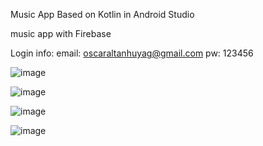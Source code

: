 Music App 
Based on Kotlin in Android Studio 

music app with Firebase



Login info:      email: oscaraltanhuyag@gmail.com 
                 pw:    123456


![image](https://github.com/user-attachments/assets/3b89269e-897c-4e61-b8dd-677b25b01232)


![image](https://github.com/user-attachments/assets/463d4dfc-a01b-42a8-8168-df0e4ba7363c)

![image](https://github.com/user-attachments/assets/87faee00-cab5-4ebf-9ae8-e1872b9f84a2)


![image](https://github.com/user-attachments/assets/3e084bd9-d461-4e1e-bf6d-e616cbc37acd)
